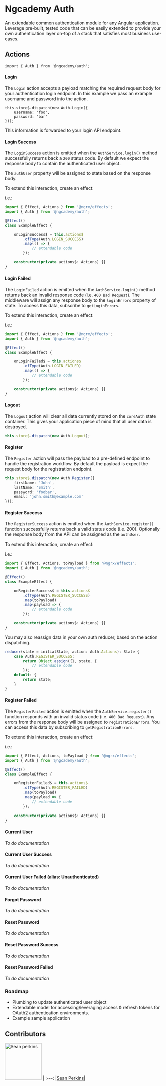 # Ngcademy Auth

An extendable common authentication module for any Angular application. Leverage pre-built, tested code that can be easily extended to provide your own authentication layer on-top of a stack that satisfies most business use-cases.

## Actions

`import { Auth } from '@ngcademy/auth';`

#### Login

The `Login` action accepts a payload matching the required request body for your authentication login endpoint. In this example we pass an example username and password into the action.
```
this.store$.dispatch(new Auth.Login({
    username: 'foo',
    password: 'bar'
}));
```

This information is forwarded to your login API endpoint.

#### Login Success

The `LoginSuccess` action is emitted when the `AuthService.login()` method successfully returns back a `200` status code. By default we expect the response body to contain the authenticated user object.

The `authUser` property will be assigned to state based on the response body.

To extend this interaction, create an effect:

i.e.:
```typescript
import { Effect, Actions } from '@ngrx/effects';
import { Auth } from '@ngcademy/auth';

@Effect()
class ExampleEffect {

    onLoginSuccess$ = this.actions$
        .ofType(Auth.LOGIN_SUCCESS)
        .map(() => {
            // extendable code
        });

    constructor(private actions$: Actions) {}
}
```

#### Login Failed

The `LoginFailed` action is emitted when the `AuthService.login()` method returns back an invalid response code (i.e. `400 Bad Request`). The middleware will assign any response body to the `loginErrors` property of state. To access this data, subscribe to `getLoginErrors`.

To extend this interaction, create an effect:

i.e.:
```typescript
import { Effect, Actions } from '@ngrx/effects';
import { Auth } from '@ngcademy/auth';

@Effect()
class ExampleEffect {

    onLoginFailed$ = this.actions$
        .ofType(Auth.LOGIN_FAILED)
        .map(() => {
            // extendable code
        });

    constructor(private actions$: Actions) {}
}
```

#### Logout

The `Logout` action will clear all data currently stored on the `coreAuth` state container. This gives your application piece of mind that all user data is destroyed.

```typescript
this.store$.dispatch(new Auth.Logout);
```

#### Register

The `Register` action will pass the payload to a pre-defined endpoint to handle the registration workflow. By default the payload is expect the request body for the registration endpoint.

```typescript
this.store$.dispatch(new Auth.Register({
    firstName: 'John',
    lastName: 'Smith',
    password: 'foobar',
    email: 'john.smith@example.com'
}));
```

#### Register Success

The `RegisterSuccess` action is emitted when the `AuthService.register()` function successfully returns back a valid status code (i.e. 200). Optionally the response body from the API can be assigned as the `authUser`.

To extend this interaction, create an effect:

i.e.:
```typescript
import { Effect, Actions, toPayload } from '@ngrx/effects';
import { Auth } from '@ngcademy/auth';

@Effect()
class ExampleEffect {

    onRegisterSuccess$ = this.actions$
        .ofType(Auth.REGISTER_SUCCESS)
        .map(toPayload)
        .map(payload => {
            // extendable code
        });

    constructor(private actions$: Actions) {}
}
```

You may also reassign data in your own auth reducer, based on the action dispatching.

```typescript
reducer(state = initialState, action: Auth.Actions): State {
    case Auth.REGISTER_SUCCESS:
        return Object.assign({}, state, {
            // extendable code
        });
    default: {
        return state;
    }
}
```

#### Register Failed

The `RegisterFailed` action is emitted when the `AuthService.register()` function responds with an invalid status code (i.e. `400 Bad Request`). Any errors from the response body will be assigned to `registrationErrors`. You can access this data by subscribing to `getRegistrationErrors`.

To extend this interaction, create an effect:

i.e.:

```typescript
import { Effect, Actions, toPayload } from '@ngrx/effects';
import { Auth } from '@ngcademy/auth';

@Effect()
class ExampleEffect {

    onRegisterFailed$ = this.actions$
        .ofType(Auth.REGISTER_FAILED)
        .map(toPayload)
        .map(payload => {
            // extendable code
        });

    constructor(private actions$: Actions) {}
}
```

#### Current User

_To do documentation_

#### Current User Success

_To do documentation_

#### Current User Failed (alias: Unauthenticated)

_To do documentation_


#### Forgot Password

_To do documentation_

#### Reset Password

_To do documentation_

#### Reset Password Success

_To do documentation_

#### Reset Password Failed

_To do documentation_

### Roadmap

- Plumbing to update authenticated user object
- Extendable model for accessing/leveraging access & refresh tokens for OAuth2 authentication environments.
- Example sample application

## Contributors

[<img alt="Sean perkins" src="https://avatars1.githubusercontent.com/u/13732623?v=3&s=117" width="117">](https://github.com/sean-perkins) |
:---:
|[Sean Perkins](https://github.com/sean-perkins)|
